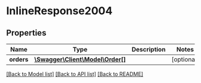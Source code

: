 # InlineResponse2004

## Properties
Name | Type | Description | Notes
------------ | ------------- | ------------- | -------------
**orders** | [**\Swagger\Client\Model\Order[]**](Order.md) |  | [optional] 

[[Back to Model list]](../../README.md#documentation-for-models) [[Back to API list]](../../README.md#documentation-for-api-endpoints) [[Back to README]](../../README.md)

